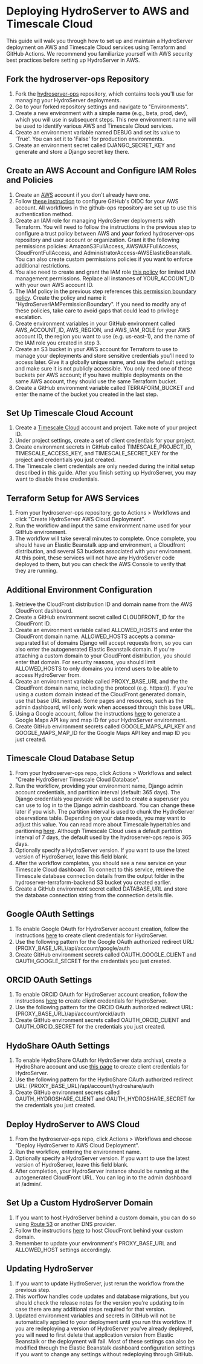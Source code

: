 # Deploying HydroServer to AWS and Timescale Cloud

This guide will walk you through how to set up and maintain a HydroServer deployment on AWS and Timescale Cloud services using Terraform and GitHub Actions. We recommend you familiarize yourself with AWS security best practices before setting up HydroServer in AWS.

## Fork the hydroserver-ops Repository
1. Fork the [hydroserver-ops](https://github.com/hydroserver2/hydroserver-ops) repository, which contains tools you'll use for managing your HydroServer deployments.
2. Go to your forked repository settings and navigate to "Environments".
3. Create a new environment with a simple name (e.g., beta, prod, dev), which you will use in subsequent steps. This new environment name will be used to identify various AWS and Timescale Cloud services.
4. Create an environment variable named DEBUG and set its value to 'True'. You can set it to 'False' for production environments.
5. Create an environment secret called DJANGO_SECRET_KEY and generate and store a Django secret key there.

## Create an AWS Account and Configure IAM Roles and Policies
1. Create an [AWS](https://aws.amazon.com/) account if you don't already have one.
2. Follow [these instruction](https://docs.github.com/en/actions/deployment/security-hardening-your-deployments/configuring-openid-connect-in-amazon-web-services) to configure GitHub's OIDC for your AWS account. All workflows in the github-ops repository are set up to use this authentication method.
3. Create an IAM role for managing HydroServer deployments with Terraform. You will need to follow the instructions in the previous step to configure a trust policy between AWS and ***your*** forked hydroserver-ops repository and user account or organization. Grant it the following permissions policies: AmazonS3FullAccess, AWSWAFFullAccess, CloudFrontFullAccess, and AdministratorAccess-AWSElasticBeanstalk. You can also create custom permissions policies if you want to enforce additional restrictions.
4. You also need to create and grant the IAM role [this policy](https://github.com/hydroserver2/hydroserver-ops/blob/main/terraform/aws/terraform-iam-policy.json) for limited IAM management permissions. Replace all instances of YOUR_ACCOUNT_ID with your own AWS account ID.
5. The IAM policy in the previous step references [this permission boundary policy](https://github.com/hydroserver2/hydroserver-ops/blob/main/terraform/aws/iam-ec2-permissions-boundary.json). Create the policy and name it "HydroServerIAMPermissionBoundary". If you need to modify any of these policies, take care to avoid gaps that could lead to privilege escalation.
6. Create environment variables in your GitHub environment called AWS_ACCOUNT_ID, AWS_REGION, and AWS_IAM_ROLE for your AWS account ID, the region you want to use (e.g. us-east-1), and the name of the IAM role you created in step 3.
7. Create an S3 bucket in your AWS account for Terraform to use to manage your deployments and store sensitive credentials you'll need to access later. Give it a globally unique name, and use the default settings and make sure it is not publicly accessible. You only need one of these buckets per AWS account; if you have multiple deployments on the same AWS account, they should use the same Terraform bucket.
8. Create a GitHub environment variable called TERRAFORM_BUCKET and enter the name of the bucket you created in the last step.

## Set Up Timescale Cloud Account
1. Create a [Timescale Cloud](https://www.timescale.com/) account and project. Take note of your project ID.
2. Under project settings, create a set of client credentials for your project.
3. Create environment secrets in GitHub called TIMESCALE_PROJECT_ID, TIMESCALE_ACCESS_KEY, and TIMESCALE_SECRET_KEY for the project and credentials you just created.
4. The Timescale client credentials are only needed during the initial setup described in this guide. After you finish setting up HydroServer, you may want to disable these credentials.

## Terraform Setup for AWS Services
1. From your hydroserver-ops repository, go to Actions > Workflows and click "Create HydroServer AWS Cloud Deployment".
2. Run the workflow and input the same environment name used for your GitHub environment.
3. The workflow will take several minutes to complete. Once complete, you should have an Elastic Beanstalk app and environment, a Cloudfront distribution, and several S3 buckets associated with your environment. At this point, these services will not have any HydroServer code deployed to them, but you can check the AWS Console to verify that they are running.

## Additional Environment Configuration
1. Retrieve the CloudFront distribution ID and domain name from the AWS CloudFront dashboard.
2. Create a GitHub environment secret called CLOUDFRONT_ID for the CloudFront ID.
3. Create an environment variable called ALLOWED_HOSTS and enter the CloudFront domain name. ALLOWED_HOSTS accepts a comma-separated list of domains Django will accept requests from, so you can also enter the autogenerated Elastic Beanstalk domain. If you're attaching a custom domain to your CloudFront distribution, you should enter that domain. For security reasons, you should limit ALLOWED_HOSTS to only domains you intend users to be able to access HydroServer from.
4. Create an environment variable called PROXY_BASE_URL and the the CloudFront domain name, including the protocol (e.g. https://). If you're using a custom domain instead of the CloudFront generated domain, use that base URL instead. Some pages and resources, such as the admin dashboard, will only work when accessed through this base URL. 
5. Using a Google account, follow the instructions [here](https://developers.google.com/maps/documentation/embed/get-api-key) to generate a Google Maps API key and map ID for your HydroServer environment.
6. Create GitHub environment secrets called GOOGLE_MAPS_API_KEY and GOOGLE_MAPS_MAP_ID for the Google Maps API key and map ID you just created.
   
## Timescale Cloud Database Setup
1. From your hydroserver-ops repo, click Actions > Workflows and select "Create HydroServer Timescale Cloud Database".
2. Run the workflow, providing your environment name, Django admin account credentials, and partition interval (default: 365 days). The Django credentials you provide will be used to create a superuser you can use to log in to the Django admin dashboard. You can change these later if you wish. The partition interval is used to chunk the HydroServer observations table. Depending on your data needs, you may want to adjust this value. You can read more about Timescale hypertables and paritioning [here](https://docs.timescale.com/use-timescale/latest/hypertables/about-hypertables/). Although Timescale Cloud uses a default partition interval of 7 days, the default used by the hydroserver-ops repo is 365 days.
3. Optionally specify a HydroServer version. If you want to use the latest version of HydroServer, leave this field blank.
4. After the workflow completes, you should see a new service on your Timescale Cloud dashboard. To connect to this service, retrieve the Timescale database connection details from the output folder in the hydroserver-terraform-backend S3 bucket you created earlier.
5. Create a GitHub environment secret called DATABASE_URL and store the database connection string from the connection details file.

## Google OAuth Settings
1. To enable Google OAuth for HydroServer account creation, follow the instructions [here](https://developers.google.com/identity/protocols/oauth2) to create client credentials for HydroServer.
2. Use the following pattern for the Google OAuth authorized redirect URL: {PROXY_BASE_URL}/api/account/google/auth
3. Create GitHub environment secrets called OAUTH_GOOGLE_CLIENT and OAUTH_GOOGLE_SECRET for the credentials you just created.

## ORCID OAuth Settings
1. To enable ORCID OAuth for HydroServer account creation, follow the instructions [here](https://info.orcid.org/documentation/api-tutorials/api-tutorial-get-and-authenticated-orcid-id/) to create client credentials for HydroServer.
2. Use the following pattern for the ORCID OAuth authorized redirect URL: {PROXY_BASE_URL}/api/account/orcid/auth
3. Create GitHub environment secrets called OAUTH_ORCID_CLIENT and OAUTH_ORCID_SECRET for the credentials you just created.

## HydoShare OAuth Settings
1. To enable HydroShare OAuth for HydroServer data archival, create a HydroShare account and use [this page](https://www.hydroshare.org/o/applications/) to create client credentials for HydroServer.
2. Use the following pattern for the HydroShare OAuth authorized redirect URL: {PROXY_BASE_URL}/api/account/hydroshare/auth
3. Create GitHub environment secrets called OAUTH_HYDROSHARE_CLIENT and OAUTH_HYDROSHARE_SECRET for the credentials you just created.

## Deploy HydroServer to AWS Cloud
1. From the hydroserver-ops repo, click Actions > Workflows and choose "Deploy HydroServer to AWS Cloud Deployment".
2. Run the workflow, entering the environment name.
3. Optionally specify a HydroServer version. If you want to use the latest version of HydroServer, leave this field blank.
4. After completion, your HydroServer instance should be running at the autogenerated CloudFront URL. You can log in to the admin dashboard at /admin/.

## Set Up a Custom HydroServer Domain
1. If you want to host HydroServer behind a custom domain, you can do so using [Route 53](https://aws.amazon.com/route53/) or another DNS provider.
2. Follow the instructions [here](https://docs.aws.amazon.com/AmazonCloudFront/latest/DeveloperGuide/CNAMEs.html) to host CloudFront behind your custom domain.
3. Remember to update your environment's PROXY_BASE_URL and ALLOWED_HOST settings accordingly.

## Updating HydroServer
1. If you want to update HydroServer, just rerun the workflow from the previous step.
2. This worflow handles code updates and database migrations, but you should check the release notes for the version you're updating to in case there are any additional steps required for that version.
3. Updated environment variables and secrets in GitHub will not be automatically applied to your deployment until you run this workflow. If you are redeploying a version of HydroServer you've already deployed, you will need to first delete that application version from Elastic Beanstalk or the deployment will fail. Most of these settings can also be modified through the Elastic Beanstalk dashboard configuration settings if you want to change any settings without redeploying through GitHub.
